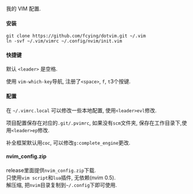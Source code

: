 我的 VIM 配置.

#### 安装
```
git clone https://github.com/fcying/dotvim.git ~/.vim
ln -svf ~/.vim/vimrc ~/.config/nvim/init.vim
```

#### 快捷键
默认 `<leader>` 是空格. 

使用 `vim-which-key`导航, 注册了`<space>`, `f`, `t`3个按键. 

#### 配置
在 `~/.vimrc.local` 可以修改一些本地配置, 使用`<leader>evl`修改.

项目配置保存在对应的`.git/.pvimrc`, 如果没有`scm`文件夹, 保存在工作目录下,使用`<leader>ep`修改.

补全框架默认用`coc`, 可以修改`g:complete_engine`更改.

#### nvim_config.zip
release里面提供`nvim_config.zip`下载.  
只使用`vim script`和`lua`插件, 无依赖(nvim 0.5).  
解压缩, 把`nvim`目录复制到`~/.config`下即可使用.
